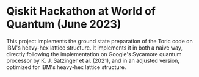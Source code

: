 # Qiskit Hackathon at World of Quantum (June 2023)

This project implements the ground state preparation of the Toric code on IBM's heavy-hex lattice structure. It implements it in both a naive way, directly following the implementation on Google's Sycamore quantum processor by K. J. Satzinger et al. (2021), and in an adjusted version, optimized for IBM's heavy-hex lattice structure.
